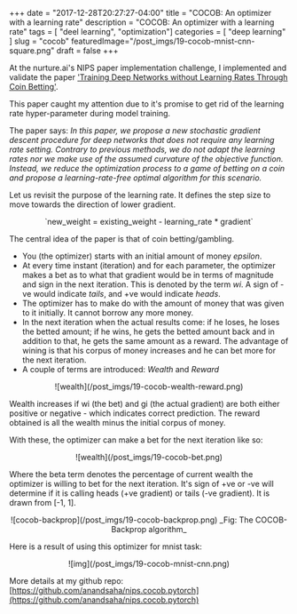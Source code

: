 +++
date        = "2017-12-28T20:27:27-04:00"
title       = "COCOB: An optimizer with a learning rate"
description = "COCOB: An optimizer with a learning rate"
tags        = [ "deel learning", "optimization"]
categories  = [ "deep learning" ]
slug        = "cocob"
featuredImage="/post_imgs/19-cocob-mnist-cnn-square.png"
draft       = false
+++

At the nurture.ai's NIPS paper implementation challenge, I implemented and validate the paper ['Training Deep Networks without Learning Rates Through Coin Betting'](https://arxiv.org/abs/1705.07795).

This paper caught my attention due to it's promise to get rid of the learning rate hyper-parameter during model training.

The paper says: _In this paper, we propose a new stochastic gradient descent procedure for deep networks that does not require any learning rate setting. Contrary to previous methods, we do not adapt the learning rates nor we make use of the assumed curvature of the objective function. Instead, we reduce the optimization process to a game of betting on a coin and propose a learning-rate-free optimal algorithm for this scenario._

Let us revisit the purpose of the learning rate. It defines the step size to move towards the direction of lower gradient.

<center>
`new_weight = existing_weight - learning_rate * gradient`
</center>

The central idea of the paper is that of coin betting/gambling.

* You (the optimizer) starts with an initial amount of money _epsilon_.
* At every time instant (iteration) and for each parameter, the optimizer makes a bet as to what that gradient would be in terms of magnitude and sign in the next iteration. This is denoted by the term _wi_. A sign of -ve would indicate _tails_, and +ve would indicate _heads_.
* The optimizer has to make do with the amount of money that was given to it initially. It cannot borrow any more money.
* In the next iteration when the actual results come: if he loses, he loses the betted amount; if he wins, he gets the betted amount back and in addition to that, he gets the same amount as a reward. The advantage of wining is that his corpus of money increases and he can bet more for the next iteration.
* A couple of terms are introduced: _Wealth_ and _Reward_

<center>
![wealth](/post_imgs/19-cocob-wealth-reward.png)
</center>

Wealth increases if wi (the bet) and gi (the actual gradient) are both either positive or negative - which indicates correct prediction. The reward obtained is all the wealth minus the initial corpus of money.

With these, the optimizer can make a bet for the next iteration like so:
<center>
![wealth](/post_imgs/19-cocob-bet.png)
</center>

Where the beta term denotes the percentage of current wealth the optimizer is willing to bet for the next iteration. It's sign of +ve or -ve will determine if it is calling heads (+ve gradient) or tails (-ve gradient). It is drawn from [-1, 1].


<center>
![cocob-backprop](/post_imgs/19-cocob-backprop.png)
_Fig: The COCOB-Backprop algorithm_
</center>

Here is a result of using this optimizer for mnist task:

<center>
![img](/post_imgs/19-cocob-mnist-cnn.png)
</center>

More details at my github repo: [https://github.com/anandsaha/nips.cocob.pytorch](https://github.com/anandsaha/nips.cocob.pytorch)


